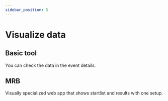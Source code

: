 ```yaml
---
sidebar_position: 5
---
```


# Visualize data
## Basic tool
You can check the data in the event details.

## MRB
Visually specialized web app that shows startlist and results with one setup.